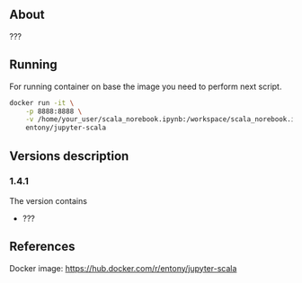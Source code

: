 ## About
???

## Running
For running container on base the image you need to perform next script.
```bash
docker run -it \
    -p 8888:8888 \
    -v /home/your_user/scala_norebook.ipynb:/workspace/scala_norebook.ipynb \
    entony/jupyter-scala
```

## Versions description
### 1.4.1
The version contains
* ???

## References
Docker image: https://hub.docker.com/r/entony/jupyter-scala
